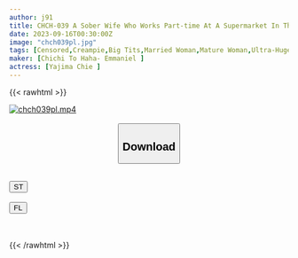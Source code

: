 ```yaml
---
author: j91
title: CHCH-039 A Sober Wife Who Works Part-time At A Supermarket In The Suburbs Of Tokyo Was A Master Of Aikido With Huge Breasts H-cup. Mr. Shiori (45 Years Old)
date: 2023-09-16T00:30:00Z
image: "chch039pl.jpg"
tags: [Censored,Creampie,Big Tits,Married Woman,Mature Woman,Ultra-Huge Tits	]
maker: [Chichi To Haha- Emmaniel ]
actress: [Yajima Chie ]
---
```



{{< rawhtml >}}

<div class="video" data-videoid="p7qY8V6GPeFra8G">
    <a href="javascript:;">
        <img src="https://my.j91.asia/posts/chch039pl/chch039pl.jpg" width="WIDTH" height="HEIGHT" alt="chch039pl.mp4" loading="lazy">
    </a>
</div>

<script type="text/javascript" src="https://j91.asia/asset/on-demand-st.js"></script>

<br>
  <link rel="stylesheet" href="https://j91.asia/asset/bs5.css">
  
  <center>
  <button class="btn btn-primary" type="button" data-bs-toggle="collapse" data-bs-target=".multi-collapse" aria-expanded="false" aria-controls="multiCollapseExample1 multiCollapseExample2"><h2>Download</h2></button></center>
</p>
<div class="row">
  <div class="col">
    <div class="collapse multi-collapse" id="multiCollapseExample1">
      <div class="card card-body">
	      	      <br>
<div class="buttons">  
<a href="https://streamtape.to/v/p7qY8V6GPeFra8G"><button class="btn-hover color-3"><i class="fa fa-download"></i> ST</button></a></div>
    </div>
  </div>
</div>
  <div class="col">
    <div class="collapse multi-collapse" id="multiCollapseExample2">
      <div class="card card-body">
	      <br>
<div class="buttons">
    <a href="https://filelions.online/f/meq2skyml1nu"><button class="btn-hover color-9"><i class="fa fa-download"></i> FL</button></a></div>
<br><br>
      </div>
    </div>
  </div>
</div>

{{< /rawhtml >}}
